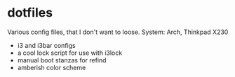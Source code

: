 # dotfiles
Various config files, that I don't want to loose. 
System: Arch, Thinkpad X230

* i3 and i3bar configs
* a cool lock script for use with i3lock
* manual boot stanzas for refind
* amberish color scheme 
